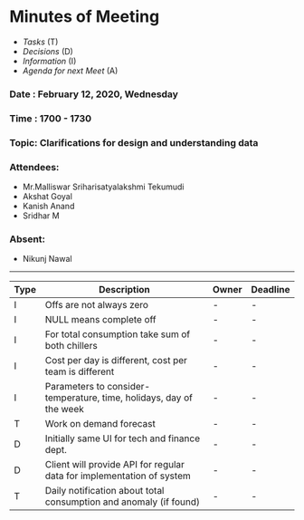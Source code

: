 # Minutes of Meeting

* *Tasks* (T)
* *Decisions* (D)
* *Information* (I)
* *Agenda for next Meet* (A)

 
### Date : February 12, 2020, Wednesday
### Time : 1700 - 1730
### Topic: Clarifications for design and understanding data
### Attendees:
- Mr.Malliswar Sriharisatyalakshmi Tekumudi
- Akshat Goyal
- Kanish Anand
- Sridhar M

### Absent: 
- Nikunj Nawal
-----------------

**Type** | **Description** | **Owner** | **Deadline** |
---- | ---- | ---- | ---- |
I | Offs are not always zero   | - | - |
I | NULL means complete off   | - | - |
I | For total consumption take sum of both chillers | - | - |
I | Cost per day is different, cost per team is different  | - | - |
I | Parameters to consider- temperature, time, holidays, day of the week | - | - |
T | Work on demand forecast | - | - |
D | Initially same UI for tech and finance dept. | - | - |
D | Client will provide API for regular data for implementation of system | - | - |
T | Daily notification about total consumption and anomaly (if found) | - | - |